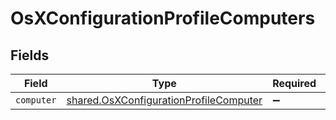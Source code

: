 # OsXConfigurationProfileComputers


## Fields

| Field                                                                                                   | Type                                                                                                    | Required                                                                                                | Description                                                                                             |
| ------------------------------------------------------------------------------------------------------- | ------------------------------------------------------------------------------------------------------- | ------------------------------------------------------------------------------------------------------- | ------------------------------------------------------------------------------------------------------- |
| `computer`                                                                                              | [shared.OsXConfigurationProfileComputer](../../../sdk/models/shared/osxconfigurationprofilecomputer.md) | :heavy_minus_sign:                                                                                      | N/A                                                                                                     |